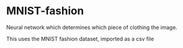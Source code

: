 # MNIST-fashion
Neural network which determines which piece of clothing the image.

This uses the MNIST fashion dataset, imported as a csv file

